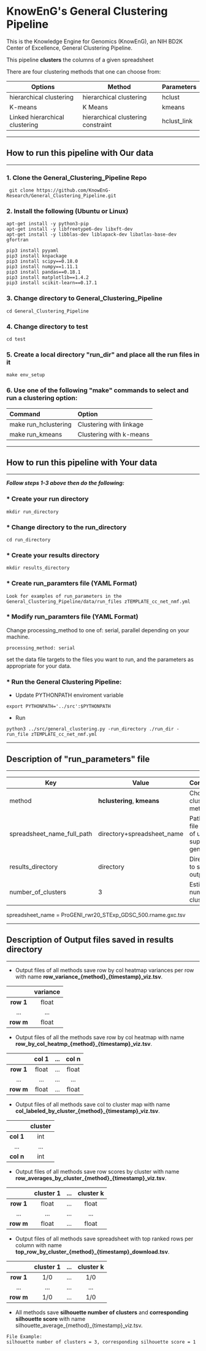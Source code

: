 # KnowEnG's General Clustering Pipeline 
This is the Knowledge Engine for Genomics (KnowEnG), an NIH BD2K Center of Excellence, General Clustering Pipeline.

This pipeline **clusters** the columns of a given spreadsheet

There are four clustering methods that one can choose from:


| **Options**                                      | **Method**                           | **Parameters** |
| ------------------------------------------------ | -------------------------------------| -------------- |
| hierarchical clustering                          | hierarchical clustering              | hclust         |
| K-means                                          | K Means                              | kmeans         |
| Linked hierarchical clustering                   | hierarchical clustering constraint   | hclust_link    |
     

* * * 
## How to run this pipeline with Our data
* * * 
### 1. Clone the General_Clustering_Pipeline Repo
```
 git clone https://github.com/KnowEnG-Research/General_Clustering_Pipeline.git
```
 
### 2. Install the following (Ubuntu or Linux)
  ```
 apt-get install -y python3-pip
 apt-get install -y libfreetype6-dev libxft-dev
 apt-get install -y libblas-dev liblapack-dev libatlas-base-dev gfortran

 pip3 install pyyaml
 pip3 install knpackage
 pip3 install scipy==0.18.0
 pip3 install numpy==1.11.1
 pip3 install pandas==0.18.1
 pip3 install matplotlib==1.4.2
 pip3 install scikit-learn==0.17.1 
```

### 3. Change directory to General_Clustering_Pipeline

```
cd General_Clustering_Pipeline
```

### 4. Change directory to test

```
cd test
```
 
### 5. Create a local directory "run_dir" and place all the run files in it
```
make env_setup
```

### 6. Use one of the following "make" commands to select and run a clustering option:


| **Command**           | **Option**                                       | 
|:--------------------- |:------------------------------------------------ | 
| make run_hclustering  | Clustering with linkage                          |
| make run_kmeans       | Clustering with k-means                          |

 
* * * 
## How to run this pipeline with Your data
* * * 

__***Follow steps 1-3 above then do the following:***__

### * Create your run directory

 ```
 mkdir run_directory
 ```

### * Change directory to the run_directory

 ```
 cd run_directory
 ```

### * Create your results directory

 ```
 mkdir results_directory
 ```
 
### * Create run_paramters file  (YAML Format)
 ``` 
 Look for examples of run_parameters in the General_Clustering_Pipeline/data/run_files zTEMPLATE_cc_net_nmf.yml
 ```
### * Modify run_paramters file  (YAML Format)
Change processing_method to one of: serial, parallel depending on your machine.
```
processing_method: serial
```

set the data file targets to the files you want to run, and the parameters as appropriate for your data.


### * Run the General Clustering Pipeline:

  * Update PYTHONPATH enviroment variable
   ``` 
   export PYTHONPATH='../src':$PYTHONPATH    
   ```
   
  * Run
   ```
  python3 ../src/general_clustering.py -run_directory ./run_dir -run_file zTEMPLATE_cc_net_nmf.yml
   ```

* * * 
## Description of "run_parameters" file
* * * 

| **Key**                    | **Value**                   | **Comments**                                   |
| -------------------------  | --------------------------- | ---------------------------------------------- |
| method                     | **hclustering**, **kmeans** | Choose clustering method                       |
| spreadsheet_name_full_path | directory+spreadsheet_name  |  Path and file name of user supplied gene sets |
| results_directory          | directory                   | Directory to save the output files             |
| number_of_clusters         | 3                           | Estimated number of clusters                   |

spreadsheet_name = ProGENI_rwr20_STExp_GDSC_500.rname.gxc.tsv</br>

* * * 
## Description of Output files saved in results directory
* * * 

* Output files of all  methods save row by col heatmap variances per row with name **row_variance_{method}_{timestamp}_viz.tsv**.</br>

 |  |**variance**|
 | :--------------------: |:--------------------:|
 | **row 1**              |float                 |
 |...                     |...                   |
 | **row m**              | float                |

* Output files of all the methods save row by col heatmap with name **row_by_col_heatmp_{method}_{timestamp}_viz.tsv**.</br>

 |  |**col 1**|...|**col n**|
 | :--------------------: |:--------------------:|:--------------------:|:--------------------:|
 | **row 1**              |float                 |...                   |float                 |
 |...                     |...                   |...                   |...                   |  
 | **row m**              |float                 |...                   |float                 |

 
* Output files of all  methods save col to cluster map with name **col_labeled_by_cluster_{method}_{timestamp}_viz.tsv**.</br>

 |    |**cluster**|
 | :--------------------: |:--------------------:|
 | **col 1**              |int                   |
 |...                     |...                   |
 | **col n**              |int                   |
 
* Output files of all  methods save row scores by cluster with name **row_averages_by_cluster_{method}_{timestamp}_viz.tsv**.</br>

 |  |**cluster 1**|...|**cluster k**|
 | :--------------------: |:--------------------:|:--------------------:|:--------------------:|
 | **row 1**              |float                 |...                   |float                 |
 |...                     |...                   |...                   |...                   |
 | **row m**              |float                 |...                   |float                 |
 
* Output files of all  methods save spreadsheet with top ranked rows per column with name **top_row_by_cluster_{method}_{timestamp}_download.tsv**.</br>

 |  |**cluster 1**|...|**cluster k**|
 | :--------------------: |:--------------------:|:--------------------:|:--------------------:|
 | **row 1**              |1/0                   |...                   |1/0                   |
 |...                     |...                   |...                   |...                   |
 | **row m**              |1/0                   |...                   |1/0                   |
  
* All  methods save **silhouette number of clusters** and **corresponding silhouette score** with name silhouette_average\_{method}\_{timestamp}\_viz.tsv.</br>
 ```
 File Example: 
 silhouette number of clusters = 3, corresponding silhouette score = 1
 ```
